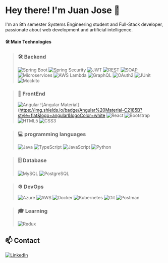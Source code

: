 # Hey there! I'm Juan Jose 👋

I'm an 8th semester Systems Engineering student and Full-Stack developer, passionate about web development and artificial intelligence.

#### 🛠️ Main Technologies
> ### 🛠️ Backend
>![Spring Boot](https://img.shields.io/badge/Spring%20Boot-6DB33F?style=flat&logo=spring-boot&logoColor=white)
![Spring Security](https://img.shields.io/badge/Spring%20Security-6DB33F?style=flat&logo=spring-security&logoColor=white)
![JWT](https://img.shields.io/badge/JWT-000000?style=flat&logo=jsonwebtokens&logoColor=white)
![REST](https://img.shields.io/badge/REST-0052CC?style=flat)
![SOAP](https://img.shields.io/badge/SOAP-0081C6?style=flat)
![Microservices](https://img.shields.io/badge/Microservices-FF9800?style=flat)
![AWS Lambda](https://img.shields.io/badge/AWS%20Lambda-FF9900?style=flat&logo=aws-lambda&logoColor=white)
![GraphQL](https://img.shields.io/badge/GraphQL-E10098?style=flat&logo=graphql&logoColor=white)
![OAuth2](https://img.shields.io/badge/OAuth2-2F5CDB?style=flat&logo=oauth&logoColor=white)
![JUnit](https://img.shields.io/badge/JUnit-25A162?style=flat&logo=junit5&logoColor=white)
![Mockito](https://img.shields.io/badge/Mockito-5BC0DE?style=flat&logo=mocha&logoColor=white)

> ### 🎨 FrontEnd
> ![Angular](https://img.shields.io/badge/Angular-DD0031?style=flat&logo=angular&logoColor=white)
![Angular Material](https://img.shields.io/badge/Angular%20Material-C2185B?style=flat&logo=angular&logoColor=white
![React](https://img.shields.io/badge/React-61DAFB?style=flat&logo=react&logoColor=black)
![Bootstrap](https://img.shields.io/badge/Bootstrap-7952B3?style=flat&logo=bootstrap&logoColor=white)
![HTML5](https://img.shields.io/badge/HTML5-E34F26?style=flat&logo=html5&logoColor=white)
![CSS3](https://img.shields.io/badge/CSS3-1572B6?style=flat&logo=css3&logoColor=white)

> ### 💻 programming languages
> ![Java](https://img.shields.io/badge/Java-ED8B00?style=flat&logo=openjdk&logoColor=white)
![TypeScript](https://img.shields.io/badge/TypeScript-3178C6?style=flat&logo=typescript&logoColor=white)
![JavaScript](https://img.shields.io/badge/JavaScript-F7DF1E?style=flat&logo=javascript&logoColor=black)
![Python](https://img.shields.io/badge/Python-3776AB?style=flat&logo=python&logoColor=white)

> ### 🗄️ Database
> ![MySQL](https://img.shields.io/badge/MySQL-4479A1?style=flat&logo=mysql&logoColor=white)
![PostgreSQL](https://img.shields.io/badge/PostgreSQL-4169E1?style=flat&logo=postgresql&logoColor=white) 

> ### ⚙️ DevOps
> ![Azure](https://img.shields.io/badge/Azure-0078D4?style=flat&logo=microsoft-azure&logoColor=white)
![AWS](https://img.shields.io/badge/AWS-232F3E?style=flat&logo=amazon-aws&logoColor=white)
![Docker](https://img.shields.io/badge/Docker-2496ED?style=flat&logo=docker&logoColor=white)
![Kubernetes](https://img.shields.io/badge/Kubernetes-326CE5?style=flat&logo=kubernetes&logoColor=white)
![Git](https://img.shields.io/badge/Git-F05032?style=flat&logo=git&logoColor=white)
![Postman](https://img.shields.io/badge/Postman-FF6C37?style=flat&logo=postman&logoColor=white)

> ### 🎓 Learning
> ![Redux](https://img.shields.io/badge/Redux-764ABC?style=flat&logo=redux&logoColor=white)

## 📫 Contact
[![LinkedIn](https://img.shields.io/badge/-LinkedIn-0A66C2?style=for-the-badge&logo=linkedin&logoColor=white)](https://www.linkedin.com/in/juanguzmang/)


